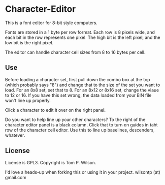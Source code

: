 # Character-Editor
This is a font editor for 8-bit style computers. 

Fonts are stored in a 1 byte per row format. Each row is 8 pixels wide, and 
each bit in the row represents one pixel. The high bit is the left pixel, and 
the low bit is the right pixel.

The editor can handle character cell sizes from 8 to 16 bytes per cell. 

## Use
Before loading a character set, first pull down the combo box at the top (which probably says "8") and change that to the size of the 
set you want to load. For an 8x8 set, set that to 8. For an 8x12 or 8x16 set, change the vlaue to 12 or 16. If you have this set wrong, 
the data loaded from your BIN file won't line up properly. 

Click a character to edit it over on the right panel. 

Do you want to help line up your other characters? To the right of the character editor panel is a black column. 
Click that to turn on guides in taht row of the character cell editor. Use this to line up baselines, descenders, whatever. 

## License
License is GPL3. Copyright is Tom P. Wilson. 

I'd love a heads-up when forking this or using it in your project. 
wilsontp (at) gmail.com

